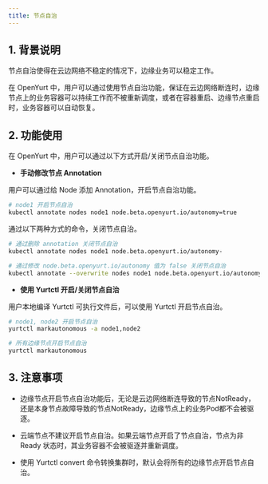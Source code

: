 ```yaml
---
title: 节点自治
---
```


## 1. 背景说明

节点自治使得在云边网络不稳定的情况下，边缘业务可以稳定工作。

在 OpenYurt 中，用户可以通过使用节点自治功能，保证在云边网络断连时，边缘节点上的业务容器可以持续工作而不被重新调度，或者在容器重启、边缘节点重启时，业务容器可以自动恢复。



## 2. 功能使用

在 OpenYurt 中，用户可以通过以下方式开启/关闭节点自治功能。



- **手动修改节点 Annotation**

用户可以通过给 Node 添加 Annotation，开启节点自治功能。

```bash
# node1 开启节点自治
kubectl annotate nodes node1 node.beta.openyurt.io/autonomy=true
```

通过以下两种方式的命令，关闭节点自治。

```bash
# 通过删除 annotation 关闭节点自治
kubectl annotate nodes node1 node.beta.openyurt.io/autonomy-

# 通过修改 node.beta.openyurt.io/autonomy 值为 false 关闭节点自治
kubectl annotate --overwrite nodes node1 node.beta.openyurt.io/autonomy=false
```



- **使用 Yurtctl 开启/关闭节点自治**

用户本地编译 Yurtctl 可执行文件后，可以使用 Yurtctl 开启节点自治。

```bash
# node1, node2 开启节点自治
yurtctl markautonomous -a node1,node2

# 所有边缘节点开启节点自治
yurtctl markautonomous
```



## 3. 注意事项

- 边缘节点开启节点自治功能后，无论是云边网络断连导致的节点NotReady，还是本身节点故障导致的节点NotReady，边缘节点上的业务Pod都不会被驱逐。
- 云端节点不建议开启节点自治。如果云端节点开启了节点自治，节点为非 Ready 状态时，其业务容器不会被驱逐并重新调度。

- 使用 Yurtctl convert 命令转换集群时，默认会将所有的边缘节点开启节点自治。